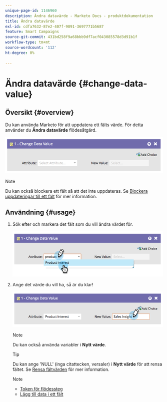 ```yaml
---
unique-page-id: 1146960
description: Ändra datavärde - Marketo Docs - produktdokumentation
title: Ändra datavärde
exl-id: cdfa7632-87e2-407f-9891-3697771b5687
feature: Smart Campaigns
source-git-commit: 431bd258f9a68bbb9df7acf043085578d3d91b1f
workflow-type: tm+mt
source-wordcount: '112'
ht-degree: 0%

---
```


# Ändra datavärde {#change-data-value}

## Översikt {#overview}

Du kan använda Marketo för att uppdatera ett fälts värde. För detta använder du **Ändra datavärde** flödesåtgärd.

![](assets/image2014-9-22-11-3a15-3a34.png)

>[!NOTE]
>
>Du kan också blockera ett fält så att det inte uppdateras. Se [Blockera uppdateringar till ett fält](/help/marketo/product-docs/administration/field-management/block-updates-to-a-field.md) för mer information.

## Användning {#usage}

1. Sök efter och markera det fält som du vill ändra värdet för.

   ![](assets/image2014-9-22-11-3a18-3a29.png)

1. Ange det värde du vill ha, så är du klar!

   ![](assets/image2014-9-22-11-3a18-3a38.png)

   >[!NOTE]
   >
   >Du kan också använda variabler i **Nytt värde**.

   >[!TIP]
   >
   >Du kan ange &#39;NULL&#39; (inga citattecken, versaler) i **Nytt värde** för att rensa fältet. Se [Rensa fältvärden](/help/marketo/product-docs/core-marketo-concepts/smart-campaigns/flow-actions/change-data-value/clear-field-values.md) för mer information.

   >[!NOTE]
   >
   >* [Token för flödessteg](/help/marketo/product-docs/core-marketo-concepts/smart-campaigns/flow-actions/use-tokens-in-flow-steps.md)
   >* [Lägg till data i ett fält](/help/marketo/product-docs/core-marketo-concepts/smart-campaigns/flow-actions/append-data-to-a-field.md)
